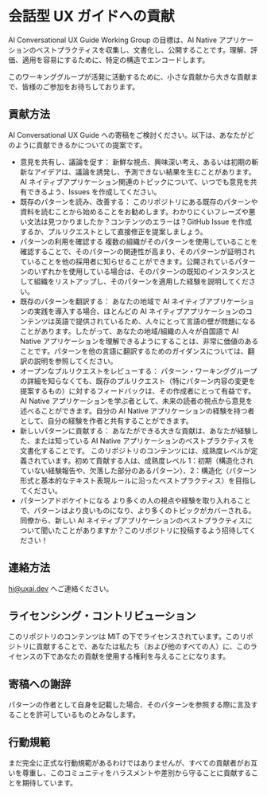 # 会話型 UX ガイドへの貢献

AI Conversational UX Guide Working Group の目標は、AI Native アプリケーションのベストプラクティスを収集し、文書化し、公開することです。理解、評価、適用を容易にするために、特定の構造でエンコードします。

このワーキンググループが活発に活動するために、小さな貢献から大きな貢献まで、皆様のご参加をお待ちしております。

## 貢献方法

AI Conversational UX Guide への寄稿をご検討ください。以下は、あなたがどのように貢献できるかについての提案です。

- 意見を共有し、議論を促す：
  新鮮な視点、興味深い考え、あるいは初期の斬新なアイデアは、議論を誘発し、予測できない結果を生むことがあります。AI ネイティブアプリケーション関連のトピックについて、いつでも意見を共有できるよう、Issues を作成してください。
- 既存のパターンを読み、改善する：
  このリポジトリにある既存のパターンや資料を読むことから始めることをお勧めします。わかりにくいフレーズや悪い文法は見つかりましたか？コンテンツのエラーは？GitHub Issue を作成するか、プルリクエストとして直接修正を提案しましょう。
- パターンの利用を確認する
  複数の組織がそのパターンを使用していることを確認することで、そのパターンの関連性が高まり、そのパターンが証明されていることを他の採用者に知らせることができます。公開されているパターンのいずれかを使用している場合は、そのパターンの既知のインスタンスとして組織をリストアップし、そのパターンを適用した経験を説明してください。
- 既存のパターンを翻訳する：
  あなたの地域で AI ネイティブアプリケーションの実践を導入する場合、ほとんどの AI ネイティブアプリケーションのコンテンツは英語で提供されているため、人々にとって言語の壁が問題になることがあります。したがって、あなたの地域/組織の人々が自国語で AI Native アプリケーションを理解できるようにすることは、非常に価値のあることです。パターンを他の言語に翻訳するためのガイダンスについては、翻訳の説明を参照してください。
- オープンなプルリクエストをレビューする：
  パターン・ワーキンググループの詳細を知らなくても、既存のプルリクエスト（特にパターン内容の変更を提案するもの）に対するフィードバックは、その作成者にとって有益です。
  AI Native アプリケーションを学ぶ者として、未来の読者の視点から意見を述べることができます。自分の AI Native アプリケーションの経験を持つ者として、自分の経験を作者と共有することができます。
- 新しいパターンに貢献する：
  あなたができる大きな貢献は、あなたが経験した、または知っている AI Native アプリケーションのベストプラクティスを文書化することです。
  このリポジトリのコンテンツには、成熟度レベルが定義されています。初めて貢献する人は、成熟度レベル 1：初期（構造化されていない経験報告や、欠落した部分のあるパターン）、2：構造化（パターン形式と基本的なテキスト表現ルールに沿ったベストプラクティス）を目指してください。
- パターンアドボケイトになる より多くの人の視点や経験を取り入れることで、パターンはより良いものになり、より多くのトピックがカバーされる。同僚から、新しい AI ネイティブアプリケーションのベストプラクティスについて聞いたことがありますか？このリポジトリに投稿するよう招待してください！

## 連絡方法

[hi@uxai.dev](mailto:hi@uxai.dev) へご連絡ください。

## ライセンシング・コントリビューション

このリポジトリのコンテンツは MIT の下でライセンスされています。このリポジトリに貢献することで、あなたは私たち（および他のすべての人）に、このライセンスの下であなたの貢献を使用する権利を与えることになります。

## 寄稿への謝辞

パターンの作者として自身を記載した場合、そのパターンを参照する際に言及することを許可しているものとみなします。

## 行動規範

まだ完全に正式な行動規範があるわけではありませんが、すべての貢献者がお互いを尊重し、このコミュニティをハラスメントや差別から守ることに貢献することを期待しています。
